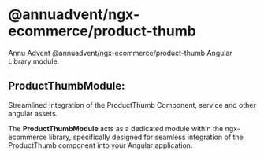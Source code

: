 # @annuadvent/ngx-ecommerce/product-thumb

Annu Advent @annuadvent/ngx-ecommerce/product-thumb Angular Library module.

## ProductThumbModule:

Streamlined Integration of the ProductThumb Component, service and other angular assets.

The **ProductThumbModule** acts as a dedicated module within the ngx-ecommerce library, specifically designed for seamless integration of the ProductThumb component into your Angular application.
